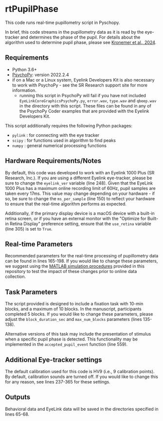 # rtPupilPhase

This code runs real-time pupillometry script in Pyschopy.

In brief, this code streams in the pupillometry data as it is read by the eye-tracker and determines the phase of the pupil. For details about the algorithm used to determine pupil phase, please see [Kronemer et al., 2024](https://biorxiv.org/cgi/content/short/2024.02.12.579393v1).

## Requirements

- Python 3.6+
- [PsychoPy](https://www.psychopy.org/): version 2022.2.4
- if on a Mac or a Linux system, Eyelink Developers Kit is also necessary to work with PsychoPy - see the SR Research support site for more information.
  - running this script in PsychoPy will fail if you have not included `EyeLinkCoreGraphicsPsychoPy.py`, `error.wav`, `type.wav` and `qbeep.wav` in the directory with this script. These files can be found in any of the PsychoPy Coder examples that are provided with the Eyelink Developers Kit.

This script additionally requires the following Python packages:

- `pylink` : for connecting with the eye tracker
- `scipy` : for functions used in algorithm to find peaks
- `numpy` : general numerical processing functions

## Hardware Requirements/Notes

By default, this code was developed to work with an Eyelink 1000 Plus (SR Research, Inc.). If you are using a different Eyelink eye-tracker, please be sure to change the `eyelink_ver` variable (line 248). Given that the EyeLink 1000 Plus has a maximum online recording limit of 60Hz, pupil samples are taken every 17ms. This value may change depending on your hardware - if so, be sure to change the `ms_per_sample` (line 150) to reflect your hardware to ensure that the real-time algorithm performs as expected.

Additionally, if the primary display device is a macOS device with a built-in retina screen, or if you have an external monitor with the "Optimize for Built-in Retina Display" preference setting, ensure that the `use_retina` variable (line 305) is set to `True`.

## Real-time Parameters

Recommended parameters for the real-time processing of pupillometry data can be found in lines 165-198. If you would like to change these parameters, we suggest using the [MATLAB simulation procedures](https://github.com/nimh-sfim/rtPupilPhase/tree/main/simulations) provided in this repository to test the impact of these changes prior to online data collection.

## Task Parameters

The script provided is designed to include a fixation task with 10-min blocks, and a maximum of 10 blocks. In the manuscript, participants completed 5 blocks. If you would like to change these parameters, please adjust the `block_duration_sec` and `max_num_blocks` parameters (lines 135-138).

Alternative versions of this task may include the presentation of stimulus when a specific pupil phase is detected. This functionality may be implemented in the `accepted_pupil_event` function (line 559).

## Additional Eye-tracker settings

The default calibration used for this code is HV9 (i.e., 9 calibration points). By default, calibration sounds are turned off. If you would like to change this for any reason, see lines 237-365 for these settings.

## Outputs

Behavioral data and EyeLink data will be saved in the directories specified in lines 65-68.
